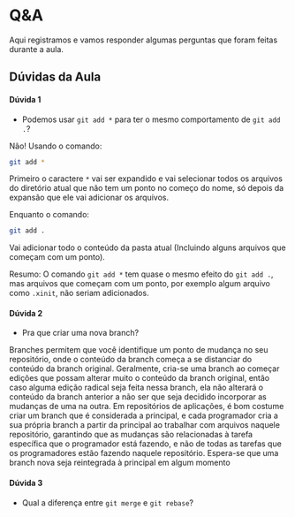 # Q&A

Aqui registramos e vamos responder algumas perguntas que foram feitas durante a aula.

## Dúvidas da Aula

#### Dúvida 1

- Podemos usar `git add *` para ter o mesmo comportamento de `git add .`?

Não! Usando o comando:
```sh
git add *
```
Primeiro o caractere `*` vai ser expandido e vai selecionar todos os arquivos do diretório atual que não tem um ponto no começo do nome, só depois da expansão que ele vai adicionar os arquivos.

Enquanto o comando:
```sh
git add .
```
Vai adicionar todo o conteúdo da pasta atual (Incluindo alguns arquivos que começam com um ponto).

Resumo:
O comando `git add *` tem quase o mesmo efeito do `git add .`, mas arquivos que começam com um ponto, por exemplo algum arquivo como `.xinit`, não seriam adicionados.

#### Dúvida 2

- Pra que criar uma nova branch?

Branches permitem que você identifique um ponto de mudança no seu repositório, onde o conteúdo da branch começa a se distanciar do conteúdo da branch original. Geralmente, cria-se uma branch ao começar edições que possam alterar muito o conteúdo da branch original, então caso alguma edição radical seja feita nessa branch, ela não alterará o conteúdo da branch anterior a não ser que seja decidido incorporar as mudanças de uma na outra. Em repositórios de aplicações, é bom costume criar um branch que é considerada a principal, e cada programador cria a sua própria branch a partir da principal ao trabalhar com arquivos naquele repositório, garantindo que as mudanças são relacionadas à tarefa específica que o programador está fazendo, e não de todas as tarefas que os programadores estão fazendo naquele repositório. Espera-se que uma branch nova seja reintegrada à principal em algum momento

#### Dúvida 3

- Qual a diferença entre `git merge` e `git rebase`?

